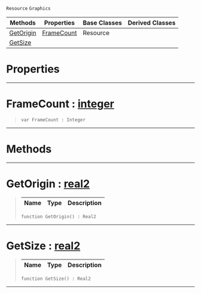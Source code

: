  `Resource` `Graphics`



|Methods|Properties|Base Classes|Derived Classes|
|---|---|---|---|
|[ GetOrigin](https://github.com/dragonCASTjosh/PlasmaDocs/blob/master/code_reference/class_reference/spritesource.markdown#getorigin-plasma-engine-do)|[ FrameCount](https://github.com/dragonCASTjosh/PlasmaDocs/blob/master/code_reference/class_reference/spritesource.markdown#framecount-plasma-engine-d)|Resource| |
|[ GetSize](https://github.com/dragonCASTjosh/PlasmaDocs/blob/master/code_reference/class_reference/spritesource.markdown#getsize-plasma-engine-docu)| | | |


 #  Properties


---  
 #  FrameCount : [integer](https://github.com/dragonCASTjosh/PlasmaDocs/blob/master/code_reference/lightning_base_types/integer.markdown)

> 
> ``` lang=cpp, name=Lightning
> var FrameCount : Integer


---  
 #  Methods


---  
 #  GetOrigin : [real2](https://github.com/dragonCASTjosh/PlasmaDocs/blob/master/code_reference/lightning_base_types/real2.markdown)

> 
> |Name|Type|Description|
> |---|---|---|
> ``` lang=cpp, name=Lightning
> function GetOrigin() : Real2
> ``` 


---  
 #  GetSize : [real2](https://github.com/dragonCASTjosh/PlasmaDocs/blob/master/code_reference/lightning_base_types/real2.markdown)

> 
> |Name|Type|Description|
> |---|---|---|
> ``` lang=cpp, name=Lightning
> function GetSize() : Real2
> ``` 


---  
 

 